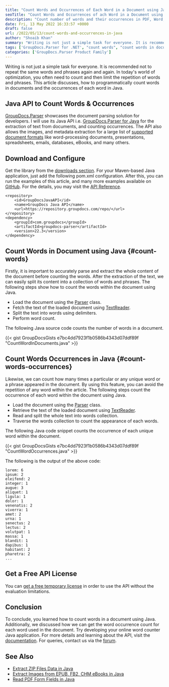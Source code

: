 ```yaml
---
title: "Count Words and Occurrences of Each Word in a Document using Java"
seoTitle: "Count Words and Occurrences of ach Word in a Document using Java"
description: "Count number of words and their occurrences in PDF, Word, Excel, PowerPoint, and Email documents in Java using document parsing API."
date: Fri, 13 May 2022 16:33:57 +0000
draft: false
url: /2022/05/13/count-words-and-occurrences-in-java
author: "Shoaib Khan"
summary: "Writing is not just a simple task for everyone. It is recommended not to repeat the same words and phrases again and again. In today's world of optimization, you often need to count and then limit the repetition of words and phrases. This article discusses, how to programmatically count words in documents and the occurrences of each word in Java."
tags: ['GroupDocs.Parser for .NET', "count words", "count words in documents", "count words in java"]
categories: ['GroupDocs.Parser Product Family']
---
```


Writing is not just a simple task for everyone. It is recommended not to repeat the same words and phrases again and again. In today's world of optimization, you often need to count and then limit the repetition of words and phrases. This article discusses, how to programmatically count words in documents and the occurrences of each word in Java.

## Java API to Count Words & Occurrences

[GroupDocs.Parser][1] showcases the document parsing solution for developers. I will use its Java API i.e. [GroupDocs.Parser for Java][2] for the extraction of text from documents, and counting occurrences. The API also allows the images, and metadata extraction for a large list of [supported document formats][3] like word-processing documents, presentations, spreadsheets, emails, databases, eBooks, and many others.

## Download and Configure

Get the library from the [downloads section][4]. For your Maven-based Java application, just add the following pom.xml configuration. After this, you can run the examples of this article, and many more examples available on [GitHub][5]. For the details, you may visit the [API Reference][6].

```
<repository>
	<id>GroupDocsJavaAPI</id>
	<name>GroupDocs Java API</name>
	<url>https://repository.groupdocs.com/repo/</url>
</repository>
<dependency>
	<groupId>com.groupdocs</groupId>
	<artifactId>groupdocs-parser</artifactId>
	<version>22.3</version> 
</dependency>
```

## Count Words in Document using Java {#count-words}

Firstly, it is important to accurately parse and extract the whole content of the document before counting the words. After the extraction of the text, we can easily split its content into a collection of words and phrases. The following steps show how to count the words within the document using Java.

- Load the document using the [Parser][7] class.
- Fetch the text of the loaded document using [TextReader][8].
- Split the text into words using delimiters.
- Perform word count.

The following Java source code counts the number of words in a document.

{{< gist GroupDocsGists e7bc4dd7923f1b0586b4343d07ddf89f "CountWordInDocuments.java" >}}

## Count Words Occurrences in Java {#count-words-occurrences}

Likewise, we can count how many times a particular or any unique word or a phrase appeared in the document. By using this feature, you can avoid the repetition of any word within the article. The following steps count the occurrence of each word within the document using Java.

- Load the document using the [Parser][7] class.
- Retrieve the text of the loaded document using [TextReader][8].
- Read and split the whole text into words collection.
- Traverse the words collection to count the appearance of each words.

The following Java code snippet counts the occurrence of each unique word within the document.

{{< gist GroupDocsGists e7bc4dd7923f1b0586b4343d07ddf89f "CountWordOccurrences.java" >}}

The following is the output of the above code:

```
lorem: 6
ipsum: 2
eleifend: 2
integer: 1
augue: 3
aliquet: 1
ligula: 1
dolor: 1
venenatis: 2
viverra: 1
amet: 2
urna: 1
senectus: 2
lectus: 2
volutpat: 1
massa: 1
blandit: 1
dapibus: 1
habitant: 2
pharetra: 2
...
```

## Get a Free API License

You can [get a free temporary license][10] in order to use the API without the evaluation limitations.

## Conclusion

To conclude, you learned how to count words in a document using Java. Additionally, we discussed how we can get the word occurrence count for each word used in the document. Try developing your online word counter Java application. For more details and learning about the API, visit the [documentation][11]. For queries, contact us via the [forum][12].

## See Also

- [Extract ZIP Files Data in Java][13]
- [Extract Images from EPUB, FB2, CHM eBooks in Java][14]
- [Read PDF Form Fields in Java][15]

[1]: https://products.groupdocs.com/parser/
[2]: https://products.groupdocs.com/parser/java/
[3]: https://docs.groupdocs.com/parser/java/supported-document-formats/
[4]: https://downloads.groupdocs.com/parser
[5]: https://github.com/groupdocs-parser/GroupDocs.Parser-for-Java
[6]: https://apireference.groupdocs.com/parser/java
[7]: https://apireference.groupdocs.com/parser/java/com.groupdocs.parser/Parser
[8]: https://apireference.groupdocs.com/parser/java/com.groupdocs.parser.data/TextReader
[10]: https://purchase.groupdocs.com/temporary-license
[11]: https://docs.groupdocs.com/parser/
[12]: https://forum.groupdocs.com/
[13]: https://blog.groupdocs.com/2021/09/08/extract-zip-files-data-in-java/
[14]: https://blog.groupdocs.com/2021/03/15/extract-images-from-ebooks-in-java/
[15]: https://blog.groupdocs.com/2020/12/09/parse-and-extract-data-from-pdf-forms-in-java/
